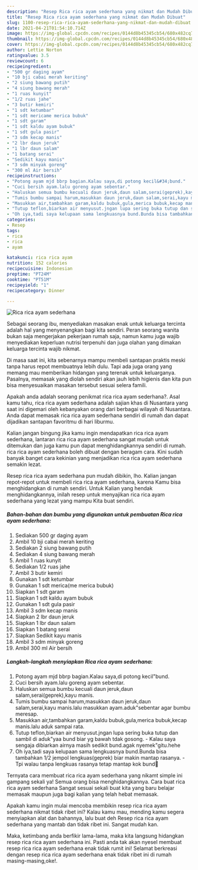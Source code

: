 ```yaml
---
description: "Resep Rica rica ayam sederhana yang nikmat dan Mudah Dibuat"
title: "Resep Rica rica ayam sederhana yang nikmat dan Mudah Dibuat"
slug: 1100-resep-rica-rica-ayam-sederhana-yang-nikmat-dan-mudah-dibuat
date: 2021-04-21T01:54:10.714Z
image: https://img-global.cpcdn.com/recipes/0144d8b45345cb54/680x482cq70/rica-rica-ayam-sederhana-foto-resep-utama.jpg
thumbnail: https://img-global.cpcdn.com/recipes/0144d8b45345cb54/680x482cq70/rica-rica-ayam-sederhana-foto-resep-utama.jpg
cover: https://img-global.cpcdn.com/recipes/0144d8b45345cb54/680x482cq70/rica-rica-ayam-sederhana-foto-resep-utama.jpg
author: Lettie Norton
ratingvalue: 3.5
reviewcount: 6
recipeingredient:
- "500 gr daging ayam"
- "10 bji cabai merah keriting"
- "2 siung bawang putih"
- "4 siung bawang merah"
- "1 ruas kunyit"
- "1/2 ruas jahe"
- "3 butir kemiri"
- "1 sdt ketumbar"
- "1 sdt mericame merica bubuk"
- "1 sdt garam"
- "1 sdt kaldu ayam bubuk"
- "1 sdt gula pasir"
- "3 sdm kecap manis"
- "2 lbr daun jeruk"
- "1 lbr daun salam"
- "1 batang serai"
- "Sedikit kayu manis"
- "3 sdm minyak goreng"
- "300 ml Air bersih"
recipeinstructions:
- "Potong ayam mjd bbrp bagian.Kalau saya,di potong kecil&#34;bund."
- "Cuci bersih ayam.lalu goreng ayam sebentar."
- "Haluskan semua bumbu kecuali daun jeruk,daun salam,serai(geprek),kayu manis."
- "Tumis bumbu sampai harum,masukkan daun jeruk,daun salam,serai,kayu manis.lalu masukkan ayam.aduk&#34;sebentar agar bumbu meresap."
- "Masukkan air,tambahkan garam,kaldu bubuk,gula,merica bubuk,kecap manis.lalu aduk sampai rata."
- "Tutup teflon,biarkan air menyusut.jngan lupa sering buka tutup dan sambil di aduk&#34;yaa bund biar yg bawah tdak gosong. Kalau saya sengaja dibiarkan airnya masih sedikit bund.agak nyemek&#34;gitu.hehe"
- "Oh iya,tadi saya kelupaan sama lengkuasnya bund.Bunda bisa tambahkan 1/2 jempol lengkuas(geprek) biar makin mantap rasanya. Tpi walau tanpa lengkuas rasanya tetap mantap kok bund🤤"
categories:
- Resep
tags:
- rica
- rica
- ayam

katakunci: rica rica ayam 
nutrition: 152 calories
recipecuisine: Indonesian
preptime: "PT24M"
cooktime: "PT51M"
recipeyield: "1"
recipecategory: Dinner

---
```



![Rica rica ayam sederhana](https://img-global.cpcdn.com/recipes/0144d8b45345cb54/680x482cq70/rica-rica-ayam-sederhana-foto-resep-utama.jpg)

Sebagai seorang ibu, menyediakan masakan enak untuk keluarga tercinta adalah hal yang menyenangkan bagi kita sendiri. Peran seorang  wanita bukan saja mengerjakan pekerjaan rumah saja, namun kamu juga wajib menyediakan keperluan nutrisi terpenuhi dan juga olahan yang dimakan keluarga tercinta wajib nikmat.

Di masa  saat ini, kita sebenarnya mampu membeli santapan praktis meski tanpa harus repot membuatnya lebih dulu. Tapi ada juga orang yang memang mau memberikan hidangan yang terenak untuk keluarganya. Pasalnya, memasak yang diolah sendiri akan jauh lebih higienis dan kita pun bisa menyesuaikan masakan tersebut sesuai selera famili. 



Apakah anda adalah seorang penikmat rica rica ayam sederhana?. Asal kamu tahu, rica rica ayam sederhana adalah sajian khas di Nusantara yang saat ini digemari oleh kebanyakan orang dari berbagai wilayah di Nusantara. Anda dapat memasak rica rica ayam sederhana sendiri di rumah dan dapat dijadikan santapan favoritmu di hari liburmu.

Kalian jangan bingung jika kamu ingin mendapatkan rica rica ayam sederhana, lantaran rica rica ayam sederhana sangat mudah untuk ditemukan dan juga kamu pun dapat menghidangkannya sendiri di rumah. rica rica ayam sederhana boleh dibuat dengan beragam cara. Kini sudah banyak banget cara kekinian yang menjadikan rica rica ayam sederhana semakin lezat.

Resep rica rica ayam sederhana pun mudah dibikin, lho. Kalian jangan repot-repot untuk membeli rica rica ayam sederhana, karena Kamu bisa menghidangkan di rumah sendiri. Untuk Kalian yang hendak menghidangkannya, inilah resep untuk menyajikan rica rica ayam sederhana yang lezat yang mampu Kita buat sendiri.

<!--inarticleads1-->

##### Bahan-bahan dan bumbu yang digunakan untuk pembuatan Rica rica ayam sederhana:

1. Sediakan 500 gr daging ayam
1. Ambil 10 bji cabai merah keriting
1. Sediakan 2 siung bawang putih
1. Sediakan 4 siung bawang merah
1. Ambil 1 ruas kunyit
1. Sediakan 1/2 ruas jahe
1. Ambil 3 butir kemiri
1. Gunakan 1 sdt ketumbar
1. Gunakan 1 sdt merica(me merica bubuk)
1. Siapkan 1 sdt garam
1. Siapkan 1 sdt kaldu ayam bubuk
1. Gunakan 1 sdt gula pasir
1. Ambil 3 sdm kecap manis
1. Siapkan 2 lbr daun jeruk
1. Siapkan 1 lbr daun salam
1. Siapkan 1 batang serai
1. Siapkan Sedikit kayu manis
1. Ambil 3 sdm minyak goreng
1. Ambil 300 ml Air bersih




<!--inarticleads2-->

##### Langkah-langkah menyiapkan Rica rica ayam sederhana:

1. Potong ayam mjd bbrp bagian.Kalau saya,di potong kecil&#34;bund.
1. Cuci bersih ayam.lalu goreng ayam sebentar.
1. Haluskan semua bumbu kecuali daun jeruk,daun salam,serai(geprek),kayu manis.
1. Tumis bumbu sampai harum,masukkan daun jeruk,daun salam,serai,kayu manis.lalu masukkan ayam.aduk&#34;sebentar agar bumbu meresap.
1. Masukkan air,tambahkan garam,kaldu bubuk,gula,merica bubuk,kecap manis.lalu aduk sampai rata.
1. Tutup teflon,biarkan air menyusut.jngan lupa sering buka tutup dan sambil di aduk&#34;yaa bund biar yg bawah tdak gosong. - Kalau saya sengaja dibiarkan airnya masih sedikit bund.agak nyemek&#34;gitu.hehe
1. Oh iya,tadi saya kelupaan sama lengkuasnya bund.Bunda bisa tambahkan 1/2 jempol lengkuas(geprek) biar makin mantap rasanya. - Tpi walau tanpa lengkuas rasanya tetap mantap kok bund🤤




Ternyata cara membuat rica rica ayam sederhana yang nikamt simple ini gampang sekali ya! Semua orang bisa menghidangkannya. Cara buat rica rica ayam sederhana Sangat sesuai sekali buat kita yang baru belajar memasak maupun juga bagi kalian yang telah hebat memasak.

Apakah kamu ingin mulai mencoba membikin resep rica rica ayam sederhana nikmat tidak ribet ini? Kalau kamu mau, mending kamu segera menyiapkan alat dan bahannya, lalu buat deh Resep rica rica ayam sederhana yang mantab dan tidak ribet ini. Sangat mudah kan. 

Maka, ketimbang anda berfikir lama-lama, maka kita langsung hidangkan resep rica rica ayam sederhana ini. Pasti anda tak akan nyesel membuat resep rica rica ayam sederhana enak tidak rumit ini! Selamat berkreasi dengan resep rica rica ayam sederhana enak tidak ribet ini di rumah masing-masing,oke!.

